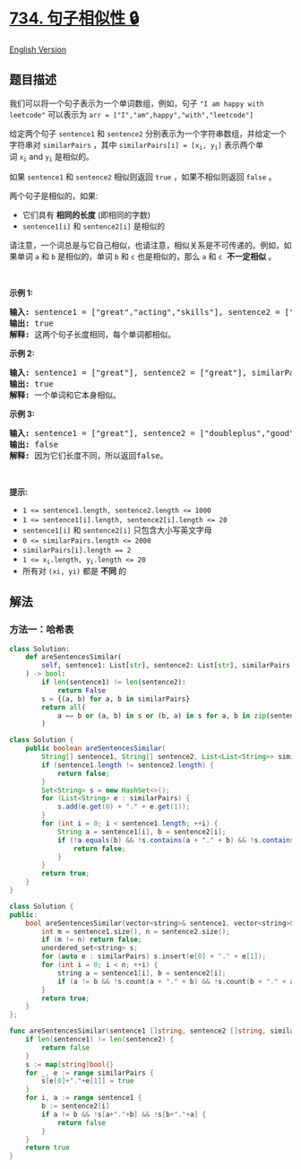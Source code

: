 # [734. 句子相似性 🔒](https://leetcode.cn/problems/sentence-similarity)

[English Version](/solution/0700-0799/0734.Sentence%20Similarity/README_EN.md)

<!-- tags:数组,哈希表,字符串 -->

## 题目描述

<!-- 这里写题目描述 -->

<p>我们可以将一个句子表示为一个单词数组，例如，句子 <code>"I am happy with leetcode"</code> 可以表示为 <code>arr = ["I","am",happy","with","leetcode"]</code></p>

<p>给定两个句子 <code>sentence1</code> 和 <code>sentence2</code> 分别表示为一个字符串数组，并给定一个字符串对 <code>similarPairs</code> ，其中&nbsp;<code>similarPairs[i] = [x<sub>i</sub>, y<sub>i</sub>]</code>&nbsp;表示两个单词&nbsp;<code>x<sub>i</sub></code>&nbsp;and&nbsp;<code>y<sub>i</sub></code>&nbsp;是相似的。</p>

<p>如果 <code>sentence1</code> 和 <code>sentence2</code> 相似则返回 <code>true</code> ，如果不相似则返回 <code>false</code> 。</p>

<p>两个句子是相似的，如果:</p>

<ul>
	<li>它们具有 <strong>相同的长度</strong> (即相同的字数)</li>
	<li><code>sentence1[i]</code>&nbsp;和&nbsp;<code>sentence2[i]</code>&nbsp;是相似的</li>
</ul>

<p>请注意，一个词总是与它自己相似，也请注意，相似关系是不可传递的。例如，如果单词 <code>a</code> 和 <code>b</code> 是相似的，单词&nbsp;<code>b</code> 和 <code>c</code> 也是相似的，那么 <code>a</code> 和 <code>c</code>&nbsp; <strong>不一定相似</strong> 。</p>

<p>&nbsp;</p>

<p><strong>示例 1:</strong></p>

<pre>
<strong>输入:</strong> sentence1 = ["great","acting","skills"], sentence2 = ["fine","drama","talent"], similarPairs = [["great","fine"],["drama","acting"],["skills","talent"]]
<strong>输出:</strong> true
<strong>解释:</strong> 这两个句子长度相同，每个单词都相似。
</pre>

<p><strong>示例 2:</strong></p>

<pre>
<strong>输入:</strong> sentence1 = ["great"], sentence2 = ["great"], similarPairs = []
<strong>输出:</strong> true
<strong>解释:</strong> 一个单词和它本身相似。</pre>

<p><strong>示例 3:</strong></p>

<pre>
<strong>输入:</strong> sentence1 = ["great"], sentence2 = ["doubleplus","good"], similarPairs = [["great","doubleplus"]]
<strong>输出:</strong> false
<strong>解释: </strong>因为它们长度不同，所以返回false。
</pre>

<p>&nbsp;</p>

<p><strong>提示:</strong></p>

<ul>
	<li><code>1 &lt;= sentence1.length, sentence2.length &lt;= 1000</code></li>
	<li><code>1 &lt;= sentence1[i].length, sentence2[i].length &lt;= 20</code></li>
	<li><code>sentence1[i]</code>&nbsp;和&nbsp;<code>sentence2[i]</code>&nbsp;只包含大小写英文字母</li>
	<li><code>0 &lt;= similarPairs.length &lt;= 2000</code></li>
	<li><code>similarPairs[i].length == 2</code></li>
	<li><code>1 &lt;= x<sub>i</sub>.length, y<sub>i</sub>.length &lt;= 20</code></li>
	<li>所有对&nbsp;<code>(xi, yi)</code>&nbsp;都是 <strong>不同</strong> 的</li>
</ul>

## 解法

### 方法一：哈希表

<!-- tabs:start -->

```python
class Solution:
    def areSentencesSimilar(
        self, sentence1: List[str], sentence2: List[str], similarPairs: List[List[str]]
    ) -> bool:
        if len(sentence1) != len(sentence2):
            return False
        s = {(a, b) for a, b in similarPairs}
        return all(
            a == b or (a, b) in s or (b, a) in s for a, b in zip(sentence1, sentence2)
        )
```

```java
class Solution {
    public boolean areSentencesSimilar(
        String[] sentence1, String[] sentence2, List<List<String>> similarPairs) {
        if (sentence1.length != sentence2.length) {
            return false;
        }
        Set<String> s = new HashSet<>();
        for (List<String> e : similarPairs) {
            s.add(e.get(0) + "." + e.get(1));
        }
        for (int i = 0; i < sentence1.length; ++i) {
            String a = sentence1[i], b = sentence2[i];
            if (!a.equals(b) && !s.contains(a + "." + b) && !s.contains(b + "." + a)) {
                return false;
            }
        }
        return true;
    }
}
```

```cpp
class Solution {
public:
    bool areSentencesSimilar(vector<string>& sentence1, vector<string>& sentence2, vector<vector<string>>& similarPairs) {
        int m = sentence1.size(), n = sentence2.size();
        if (m != n) return false;
        unordered_set<string> s;
        for (auto e : similarPairs) s.insert(e[0] + "." + e[1]);
        for (int i = 0; i < n; ++i) {
            string a = sentence1[i], b = sentence2[i];
            if (a != b && !s.count(a + "." + b) && !s.count(b + "." + a)) return false;
        }
        return true;
    }
};
```

```go
func areSentencesSimilar(sentence1 []string, sentence2 []string, similarPairs [][]string) bool {
	if len(sentence1) != len(sentence2) {
		return false
	}
	s := map[string]bool{}
	for _, e := range similarPairs {
		s[e[0]+"."+e[1]] = true
	}
	for i, a := range sentence1 {
		b := sentence2[i]
		if a != b && !s[a+"."+b] && !s[b+"."+a] {
			return false
		}
	}
	return true
}
```

<!-- tabs:end -->

<!-- end -->
